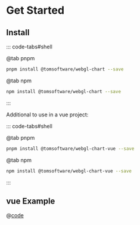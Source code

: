 # Get Started

## Install

::: code-tabs#shell

@tab pnpm
```bash
pnpm install @tomsoftware/webgl-chart --save
```

@tab npm
```bash
npm install @tomsoftware/webgl-chart --save
```
:::

Additional to use in a vue project:

::: code-tabs#shell

@tab pnpm
```bash
pnpm install @tomsoftware/webgl-chart-vue --save
```

@tab npm
```bash
npm install @tomsoftware/webgl-chart-vue --save
```
:::


## vue Example
@[code](../examples/example-title.vue)

